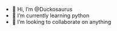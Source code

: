 - 👋 Hi, I’m @Duckosaurus
- 🌱 I’m currently learning python
- 💞️ I’m looking to collaborate on anything

<!---
Duckosaurus/Duckosaurus is a ✨ special ✨ repository because its `README.md` (this file) appears on your GitHub profile.
You can click the Preview link to take a look at your changes.
--->
